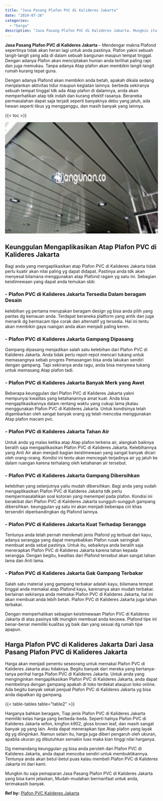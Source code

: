```yaml
---
title: "Jasa Pasang Plafon PVC di Kalideres Jakarta"
date: "2024-07-26"
categories: 
  - "harga"
description: "Jasa Pasang Plafon PVC di Kalideres Jakarta. Mungkin itu saja pemaparan Jasa Pasang Plafon PVC di Kalideres Jakarta yang bisa kami jelaskan, Mudah-mudahan be..."
---
```


**Jasa Pasang Plafon PVC di Kalideres Jakarta** – Mendengar makna Plafond sepertinya tidak akan heran lagi untuk anda pastinya. Plafon yakni sebuah langit-langit yang ada di dalam sebuah bangunan maupun tempat tinggal. Dengan adanya Plafon akan menciptakan hunian anda terlihat paling rapi dan juga memukau. Tanpa adanya Atap plafon akan membikin langit-langit rumah kurang tepat guna.

Dengan adanya Plafond akan membikin anda betah, apakah dikala sedang menjalankan aktivitas tidur maupun kegiatan lainnya. berbeda sekiranya sebuah tempat tinggal tdk ada Atap plafon di dalamnya, anda akan memperhatikan atap tdk indah dan kurang efektif rasanya. Beraneka permasalahan dapat saja terjadi seperti banyaknya debu yang jatuh, ada hewan seperti tikus yg mengganggu, dan masih banyak yang lainnya.

{{< toc >}}

![Jasa Pasang Plafon PVC di Kalideres Jakarta](/images/flafond-pvc-murah07.png)

## Keunggulan Mengaplikasikan Atap Plafon PVC di Kalideres Jakarta

Bagi anda yang mengaplikasikan atap Plafon PVC di Kalideres Jakarta tidak perlu kuatir akan nilai paling yg dapat didapat. Pastinya anda tdk akan menyesal bilamana menggunakan atap Plafond ragam yg satu ini. Sebagian keistimewaan yang dapat anda temukan sbb:

### \- Plafon PVC di Kalideres Jakarta Tersedia Dalam beragam Desain

kelebihan yg pertama merupakan beragam design yg bisa anda pilih yang pantas dg kemauan anda. Terdapat beraneka platform yang antik dan juga menarik dg bermacam tipe corak dan alternatif yg tersedia. Hal ini tentu akan membikin gaya ruangan anda akan menjadi paling keren.

### \- Plafon PVC di Kalideres Jakarta Gampang Dipasang

Gampang dipasang menjadikan salah satu kelebihan dari Plafon PVC di Kalideres Jakarta. Anda tidak perlu repot-repot mencari tukang untuk memasangnya sebab progres Pemasangan bisa anda lakukan sendiri dengan gampang. Tapi sekiranya anda ragu, anda bisa menyewa tukang untuk memasang Atap plafon tadi.

### \- Plafon PVC di Kalideres Jakarta Banyak Merk yang Awet

Beberapa keunggulan dari Plafon PVC di Kalideres Jakarta yakni mempunyai kwalitas yang ketahanannya amat kuat. Anda bisa mengaplikasikannya dalam rentang waktu yang cukup lama jikalau menggunakan Plafon PVC di Kalideres Jakarta. Untuk kondisinya telah digambarkan oleh sangat banyak orang yg telah mencoba menggunakan Atap plafon macam pvc.

### \- Plafon PVC di Kalideres Jakarta Tahan Air

Untuk anda yg malas ketika atap Atap plafon terkena air, alangkah baiknya beralih saja mengaplikasikan Plafon PVC di Kalideres Jakarta. Kelebihannya yang Anti Air akan menjadi bagian keistimewaan yang sangat banyak dicari oleh orang-orang. Kondisi ini tentu akan mencegah terjadinya air yg jatuh ke dalam ruangan karena terhalang oleh ketahanan air tersebut.

### \- Plafon PVC di Kalideres Jakarta Gampang Dibersihkan

kelebihan yang selanjutnya yaitu mudah dibersihkan. Bagi anda yang sudah mengaplikasikan Plafon PVC di Kalideres Jakarta tdk perlu mempermasalahkan soal kotoran yang menempel pada plafon. Kondisi ini berakibat dari Plafon PVC di Kalideres Jakarta sungguh-sungguh gampang dibersihkan. keunggulan yg satu ini akan menjadi beberapa ciri khas tersendiri diperbandingkan dg Plafond lainnya.

### \- Plafon PVC di Kalideres Jakarta Kuat Terhadap Serangga

Tentunya anda telah pernah menikmati jenis Plafond yg terbuat dari kayu, adanya serangga yang dapat menyebabkan Plafon rusak seringkali membuat anda sebal pastinya. Untuk itu, sebaiknya anda beralih saja menerapkan Plafon PVC di Kalideres Jakarta karena tahan kepada serangga. Dengan begitu, kwalitas dari Plafond tersebut akan sangat tahan lama dan Anti lama.

### \- Plafon PVC di Kalideres Jakarta Gak Gampang Terbakar

Salah satu material yang gampang terbakar adalah kayu, bilamana tempat tinggal anda memakai atap Plafond kayu, karenanya akan mudah terbakar. berlainan sekiranya anda memakai Plafon PVC di Kalideres Jakarta, hal ini akan membuat anda lebih betah. Plafon PVC di Kalideres Jakarta juga tahan terbakar.

Dengan memperhatikan sebagian keistimewaan Plafon PVC di Kalideres Jakarta di atas pasinya tdk mungkin membuat anda kecewa. Plafond tipe ini benar-benar memiliki kualitas yg baik dan yang sesuai dg rumah tipe apapun.

## Harga Plafon PVC di Kalideres Jakarta Dari Jasa Pasang Plafon PVC di Kalideres Jakarta

Harga akan menjadi penentu seseorang untuk memakai Plafon PVC di Kalideres Jakarta atau tidaknya. Begitu banyak dari mereka yang bertanya-tanya perihal harga Plafon PVC di Kalideres Jakarta. Untuk anda yang menginginkan mengaplikasikan Plafon PVC di Kalideres Jakarta, anda dapat membelinya dengan gampang apakah di toko terdekat ataupun toko online. Ada begitu banyak sekali penjual Plafon PVC di Kalideres Jakarta yg bisa anda dapatkan dg gampang.

{{< table-tables table="table2" >}}

Harganya bahkan beragam, Tiap jenis Plafon PVC di Kalideres Jakarta memiliki kelas harga yang berbeda-beda. Seperti halnya Plafon PVC di Kalideres Jakarta wifon, kingfon k902, gloss brown leaf, dan masih sangat banyak yg yang lain. Anda dapat menerapkan tipe Atap plafon yang layak dg yg diinginkan. Namun selain itu, harga juga diberi pengaruh oleh ukuran, apabila ukuran yg dibutuhkan semakin luas maka kian tinggi nilai harganya.

Dg memandang keunggulan yg bisa anda peroleh dari Plafon PVC di Kalideres Jakarta, anda dapat mencoba sendiri untuk membuktikannya. Tentunya anda akan betul-betul puas kalau membeli Plafon PVC di Kalideres Jakarta ini dari kami.

Mungkin itu saja pemaparan Jasa Pasang Plafon PVC di Kalideres Jakarta yang bisa kami jelaskan, Mudah-mudahan bermanfaat untuk anda, terimakasih banyak.

**Ref by:** [Plafon PVC Kalideres Jakarta](https://id.wikipedia.org/wiki/Plafon)
